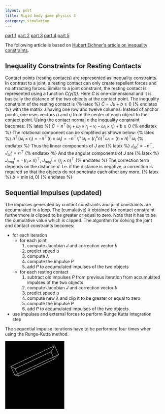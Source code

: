 ```yaml
---
layout: post
title: Rigid body game physics 3
category: simulation
---
```


<a href="/simulation/2019/10/24/rigid-body-game-physics/">part 1</a>
<a href="/simulation/2019/11/13/rigid-body-game-physics-2/">part 2</a>
<a href="/simulation/2019/11/25/rigid-body-game-physics-3/">part 3</a>
<a href="/simulation/2019/11/29/rigid-body-game-physics-4/">part 4</a>
<a href="/simulation/2019/12/01/rigid-body-game-physics-5/">part 5</a>

The following article is based on [Hubert Eichner's article on inequality constraints][1].

## Inequality Constraints for Resting Contacts
Contact points (resting contacts) are represented as inequality constraints.
In contrast to a joint, a resting contact can only create repellent forces and no attracting forces.
Similar to a joint constraint, the resting contact is represented using a function *C(y(t))*.
Here *C* is one-dimensional and it is basically the distance of the two objects at the contact point.
The inequality constraint of the resting contact is
{% latex %}
$\dot{C}=Ju+b\ge 0$
{% endlatex %}
with the matrix *J* having one row and twelve columns.
Instead of anchor points, one uses vectors *ri* and *rj* from the center of each object to the contact point.
Using the contact normal *n* the inequality constraint becomes:
{% latex %}
$\dot{C}= n^\top (v_j+\omega_j\times r_j-v_i-\omega_i\times r_i)+b\ge 0$
{% endlatex %}
The rotational component can be simplified as shown below:
{% latex %}
$n^\top (\omega_i \times r_i) = -n^\top (r_i \times \omega_i) = -n^\top r_i^\times \omega_i = (r_i^\times n)^\top \omega_i = (r_i \times n)^\top \omega_i$
{% endlatex %}
Thus the linear components of *J* are
{% latex %}
$J_{lin}^i = -n^\top$, $J_{lin}^j = n^\top$
{% endlatex %}
And the angular components of *J* are
{% latex %}
$J_{ang}^i = -(r_i \times n)^\top$, $J_{ang}^j = (r_j \times n)^\top$
{% endlatex %}
The correction term depends on the distance *d*.
I.e. if the distance is negative, a correction is required so that the objects do not penetrate each other any more.
{% latex %}
$b = \min(d, 0)$
{% endlatex %}

## Sequential Impulses (updated)
The impulses generated by contact constraints and joint constraints are accumulated in a loop.
The (cumulative) *λ* obtained for contact constraint furthermore is clipped to be greater or equal to zero.
Note that it has to be the cumulative value which is clipped.
The algorithm for solving the joint and contact constraints becomes:

* for each iteration
    * for each joint
        1. compute Jacobian *J* and correction vector *b*
        1. predict speed *u*
        1. compute *λ*
        1. compute the impulse *P*
        1. add *P* to accumulated impulses of the two objects
    * for each resting contact
        1. subtract old impulses *P* from previous iteration from accumulated impulses of the two objects
        1. compute Jacobian *J* and correction vector *b*
        1. predict speed *u*
        1. compute new *λ* and clip it to be greater or equal to zero
        1. compute the impulse *P*
        1. add *P* to accumulated impulses of the two objects
* use impulses and external forces to perform Runge Kutta integration step

The sequential impulse iterations have to be performed four times when using the Runge-Kutta method.

![Contact](/pics/contact.gif)

[1]: http://myselph.de/gamePhysics/inequalityConstraints.html
